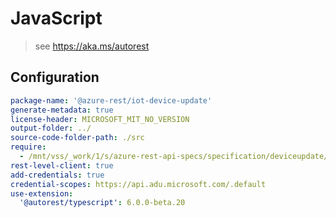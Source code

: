 # JavaScript

> see https://aka.ms/autorest

## Configuration

```yaml
package-name: '@azure-rest/iot-device-update'
generate-metadata: true
license-header: MICROSOFT_MIT_NO_VERSION
output-folder: ../
source-code-folder-path: ./src
require:
  - /mnt/vss/_work/1/s/azure-rest-api-specs/specification/deviceupdate/data-plane/readme.md
rest-level-client: true
add-credentials: true
credential-scopes: https://api.adu.microsoft.com/.default
use-extension:
  '@autorest/typescript': 6.0.0-beta.20

```  
